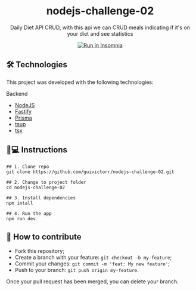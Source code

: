 <h1 align='center'>nodejs-challenge-02</h1>
<p align='center'>Daily Diet API CRUD, with this api we can CRUD meals indicating if it's on your diet and see statistics</p>

<div align="center">
<a href="https://insomnia.rest/run/?label=nodejs-challenge-02&uri=https%3A%2F%2Fgithub.com%2Fignite-bootcamp%2Fnodejs-challenge-02%2Fblob%2Fmain%2Finsomnia.json" target="_blank"><img src="https://insomnia.rest/images/run.svg" alt="Run in Insomnia"></a>
</div>

## 🛠 Technologies

This project was developed with the following technologies:

Backend
- [NodeJS](https://nodejs.org/)
- [Fastify](https://www.fastify.io/)
- [Prisma](https://www.prisma.io/)
- [tsup](https://github.com/egoist/tsup)
- [tsx](https://www.npmjs.com/package/tsx)

## 📱💻 Instructions

```
## 1. Clone repo
git clone https://github.com/guivictorr/nodejs-challenge-02.git

## 2. Change to project folder
cd nodejs-challenge-02

## 3. Install dependencies
npm intall

## 4. Run the app
npm run dev
```

## 🤔 How to contribute

- Fork this repository;
- Create a branch with your feature: `git checkout -b my-feature`;
- Commit your changes: `git commit -m 'feat: My new feature'`;
- Push to your branch: `git push origin my-feature`.

Once your pull request has been merged, you can delete your branch.

 

